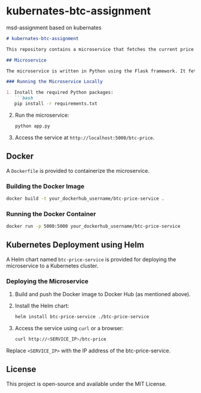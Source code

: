 # kubernates-btc-assignment
msd-assignment based on kubernates

```markdown
# kubernates-btc-assignment

This repository contains a microservice that fetches the current price of Bitcoin in EUR and CZK. The microservice is containerized using Docker and can be deployed to a Kubernetes cluster using Helm.

## Microservice

The microservice is written in Python using the Flask framework. It fetches the Bitcoin price from the provided CoinDesk URLs and returns the data in a JSON format.

### Running the Microservice Locally

1. Install the required Python packages:
   ```bash
   pip install -r requirements.txt
   ```

2. Run the microservice:
   ```bash
   python app.py
   ```

3. Access the service at `http://localhost:5000/btc-price`.

## Docker

A `Dockerfile` is provided to containerize the microservice.

### Building the Docker Image

```bash
docker build -t your_dockerhub_username/btc-price-service .
```

### Running the Docker Container

```bash
docker run -p 5000:5000 your_dockerhub_username/btc-price-service
```

## Kubernetes Deployment using Helm

A Helm chart named `btc-price-service` is provided for deploying the microservice to a Kubernetes cluster.

### Deploying the Microservice

1. Build and push the Docker image to Docker Hub (as mentioned above).

2. Install the Helm chart:
   ```bash
   helm install btc-price-service ./btc-price-service
   ```

3. Access the service using `curl` or a browser:
   ```bash
   curl http://<SERVICE_IP>/btc-price
   ```

Replace `<SERVICE_IP>` with the IP address of the btc-price-service.

## License

This project is open-source and available under the MIT License.
